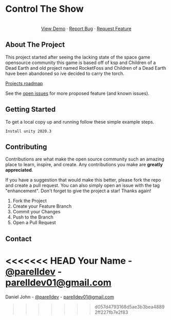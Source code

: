 # Control The Show

  <p align="center">
    <br />
    <a href="https://github.com/Parell/CTS">View Demo</a>
    ·
    <a href="https://github.com/Parell/CTS/issues">Report Bug</a>
    ·
    <a href="https://github.com/Parell/CTS/issues">Request Feature</a>
  </p>
</div>

## About The Project

This project started after seeing the lacking state of the space game opensource community this game is based off of ksp and Children of a Dead Earth
and old project named RocketFoss and Children of a Dead Earth have been abandoned so ive decided to carry the torch.

<a href="https://github.com/Parell/CTS/projects?type=beta">Projects roadmap</a>

See the [open issues](https://github.com/Parell/CTS/issues) for more proposed feature (and known issues).

## Getting Started

To get a local copy up and running follow these simple example steps.

  ```
  Install unity 2020.3
  ```

## Contributing

Contributions are what make the open source community such an amazing place to learn, inspire, and create. Any contributions you make are **greatly appreciated**.

If you have a suggestion that would make this better, please fork the repo and create a pull request. You can also simply open an issue with the tag "enhancement".
Don't forget to give the project a star! Thanks again!

1. Fork the Project
2. Create your Feature Branch
3. Commit your Changes
4. Push to the Branch
5. Open a Pull Request

## Contact

<<<<<<< HEAD
Your Name - [@parelldev](https://twitter.com/parelldev) - parelldev01@gmail.com
=======
Daniel John - [@parelldev](https://twitter.com/parelldev) - parelldev01@gmail.com
>>>>>>> d057d4793168d5ae3b3bea48892ff227fb7e2f83
